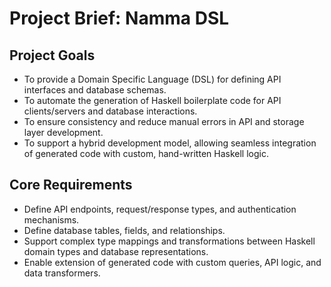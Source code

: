 # Project Brief: Namma DSL

## Project Goals
- To provide a Domain Specific Language (DSL) for defining API interfaces and database schemas.
- To automate the generation of Haskell boilerplate code for API clients/servers and database interactions.
- To ensure consistency and reduce manual errors in API and storage layer development.
- To support a hybrid development model, allowing seamless integration of generated code with custom, hand-written Haskell logic.

## Core Requirements
- Define API endpoints, request/response types, and authentication mechanisms.
- Define database tables, fields, and relationships.
- Support complex type mappings and transformations between Haskell domain types and database representations.
- Enable extension of generated code with custom queries, API logic, and data transformers.
